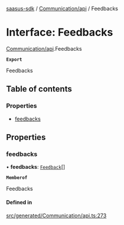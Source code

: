 [saasus-sdk](../README.md) / [Communication/api](../modules/Communication_api.md) / Feedbacks

# Interface: Feedbacks

[Communication/api](../modules/Communication_api.md).Feedbacks

**`Export`**

Feedbacks

## Table of contents

### Properties

- [feedbacks](Communication_api.Feedbacks.md#feedbacks)

## Properties

### feedbacks

• **feedbacks**: [`Feedback`](Communication_api.Feedback.md)[]

**`Memberof`**

Feedbacks

#### Defined in

[src/generated/Communication/api.ts:273](https://github.com/saasus-platform/saasus-sdk-javascript/blob/c6c266c/src/generated/Communication/api.ts#L273)
